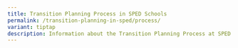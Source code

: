 ```yaml
---
title: Transition Planning Process in SPED Schools
permalink: /transition-planning-in-sped/process/
variant: tiptap
description: Information about the Transition Planning Process at SPED Schools
---
```

<p></p>